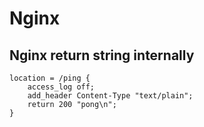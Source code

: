 # Nginx

## Nginx return string internally

	location = /ping {
        access_log off;
        add_header Content-Type "text/plain";
        return 200 "pong\n";
    }
